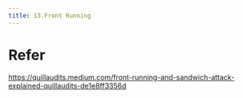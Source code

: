 ```yaml
---
title: 13.Front Running
---
```


# Refer
https://quillaudits.medium.com/front-running-and-sandwich-attack-explained-quillaudits-de1e8ff3356d